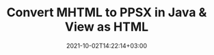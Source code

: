 ---
############################# Static ############################
layout: "autogen"
date: 2021-10-02T14:22:14+03:00
draft: false
path: "total/java/conversion/mhtml-to-ppsx/"

############################# Head ############################
head_title: "Convert MHTML to PPSX in Java - Sample Java Code"
head_description: "Java document conversion library to convert MHTML to PPSX and 100+ other file formats in Java & J2SE applications. View the Converted PPSX document as HTML viewer."

############################# Header ############################
title: "Convert MHTML to PPSX in Java & View as HTML"
description: "Programmatically convert MHTML to PPSX in Java & J2SE platforms using flexible document manipulation options to customize the resultant document. Convert the complete document or some specific pages based on page numbers or selective page ranges using Java document conversion library."

############################# SubMenu ############################
submenu:
    enable: false

############################# Content ############################
content:
    enable: true
    block:
    - title_left: "MHTML to PPSX Conversion in Java"
      content_left: |
          Perform MHTML to PPSX file conversion in three simple steps using Java. View the converted document as HTML without any external software dependency.

          -   Create a new instance of **Converter** class and load the MHTML file
          -   Set **ConvertOptions** for the PPSX document type
          -   Call **Convert** method of **Converter** class instance for conversion to PPSX
          -   Set options for HTML viewer
          -   Create **Viewer** object to view converted PPSX as HTML
          
      title_right: "Convert Remotely Located Documents"
      content_right: |
          You require `GroupDocs.Conversion` & `GroupDocs.Viewer` namespaces to convert between a wide range of popular document types such as PDF, Microsoft Word, Excel, PowerPoint, Project, Outlook, HTML, diagrams and image file formats. Explore other [Java APIs for Office documents](https://products.conholdate.com/total/java/) as offered by Conholdate.Total.
          
          Get the respective assembly files from the [downloads](https://downloads.conholdate.com/total/java) or fetch the whole package from [Maven](https://repository.conholdate.com/webapp/#/artifacts/browse/tree/General/repo) to add 'Conholdate.Total` directly in your workspace.
          
      code: |
          ```cs {linenos=false}
          // Convert MHTML to PPSX using GroupDocs.Conversion API
          // Load the source MHTML file to be converted
          Converter converter = new Converter("input.mhtml");

          // Get the convert options ready for the target PPSX format
          ConvertOptions convertOptions = new FileType().fromExtension("ppsx").getConvertOptions();

          // Convert to PPSX format
          converter.convert("output.ppsx", convertOptions);

          // Create Viewer object to view the converted PPSX as HTML
          try (Viewer viewer = new Viewer("output.ppsx"))
          {
              // Set options for HTML viewer
              HtmlViewOptions viewOptions = HtmlViewOptions.forEmbeddedResources("output{0}.html");

              // View converted PPSX as HTML
              viewer.view(viewOptions);
          }
          ```
    - title_left: "Convert Password Protected MHTML to PPSX"
      content_left: |
          Accurately load and convert documents that are protected with a password within your Java based applications. The file format conversion API also supports rendering remote documents from different sources including S3, Blob, FTP, Stream, URL or a local disk.

          -   Create new instance of **Converter** class and pass source document path
          -   Instantiate the proper **ConvertOptions** class e.g. (**PdfConvertOptions**, **WordProcessingConvertOptions**, **SpreadsheetConvertOptions** etc.)
          -   Call **convert** method of **Converter** class instance and pass filename for the converted document
        
      title_right: "Source Document Information Extraction"
      content_right: |
          The documents information extraction feature not only allows getting the basic information about the source document file but it also supports extracting some valuable file-format specific information such as project start and end dates of a Microsoft Project file, any printing restrictions on a PDF document, list of folders enclosed in an Outlook data file etc. 

          Convert popular document file formats on different operating systems such as Windows, Linux or macOS while using development environments such as NetBeans, IntelliJ IDEA and Eclipse.
          
      code: |
          ```cs {linenos=false}
          // Load and convert password protected documents
          WordProcessingLoadOptions loadOptions = new WordProcessingLoadOptions();
          loadOptions.setPassword("12345");

          // Create an instance of Converter class and pass source document path and the load options delegate as a constructor parameters
          Converter converter = new Converter("input.mhtml", loadOptions);

          // Instantiate PdfConvertOptions class
          PdfConvertOptions options = new PdfConvertOptions();

          // Call convert method of Converter class instance and pass filename for the converted document and the instance of ConvertOptions from the previous step
          converter.convert("output.ppsx, options);
          ```
############################# About Formats ############################
about_formats:
    enable: false
############################# More Formats ############################
more_formats:
    enable: true
    auto: false
    other_out_formats: PDF DOCX DOT DOTX DOTM TXT RTF HTML MHTML XLS XLSX XLSM XLT XLTX XLTM DIF PPT PPTX PPS PPSX POT POTX POTM ODT OTT EMZ WMZ SVGZ TEX DCM WMF BMP PNG GIF JPEG TIFF
############################# Back to top ###############################
back_to_top:
  enable: true
---